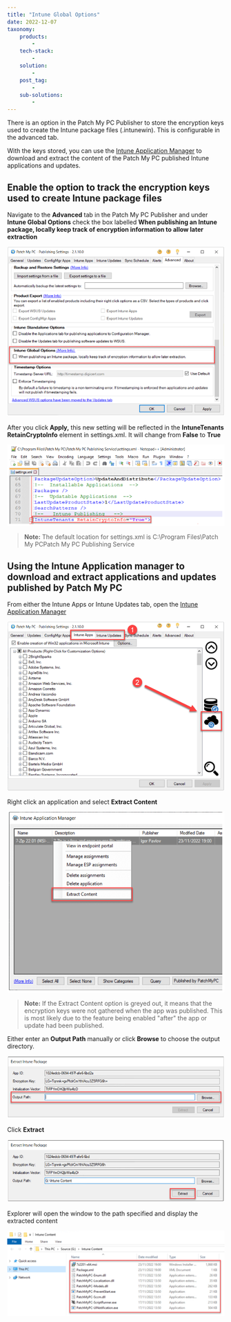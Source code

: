 ```yaml
---
title: "Intune Global Options"
date: 2022-12-07
taxonomy:
    products:
        - 
    tech-stack:
        - 
    solution:
        - 
    post_tag:
        - 
    sub-solutions:
        - 
---
```


There is an option in the Patch My PC Publisher to store the encryption keys used to create the Intune package files (.intunewin). This is configurable in the advanced tab.

With the keys stored, you can use the [Intune Application Manager](https://patchmypc.com/intune-application-manager-utility) to download and extract the content of the Patch My PC published Intune applications and updates.

## Enable the option to track the encryption keys used to create Intune package files

Navigate to the **Advanced** tab in the Patch My PC Publisher and under **Intune Global Options** check the box labelled **When publishing an Intune package, locally keep track of encryption information to allow later extraction**

![](/_images/IntunePackageExtraction_1-1.png)

After you click **Apply,** this new setting will be reflected in the **IntuneTenants RetainCryptoInfo** element in settings.xml. It will change from **False** to **True**

![](/_images/IntunePackageExtraction_2.png)

> **Note:** The default location for settings.xml is C:\\Program Files\\Patch My PCPatch My PC Publishing Service

## Using the Intune Application manager to download and extract applications and updates published by Patch My PC

From either the Intune Apps or Intune Updates tab, open the [Intune Application Manager](https://patchmypc.com/intune-application-manager-utility)

![](/_images/IntunePackageExtraction_3.png)

Right click an application and select **Extract Content**

![](/_images/IntunePackageExtraction_4.png)

> **Note:** If the Extract Content option is greyed out, it means that the encryption keys were not gathered when the app was published. This is most likely due to the feature being enabled "after" the app or update had been published.

Either enter an **Output Path** manually or click **Browse** to choose the output directory.

![](/_images/IntunePackageExtraction_5.png)

Click **Extract**

![](/_images/IntunePackageExtraction_7.png)

Explorer will open the window to the path specified and display the extracted content

![](/_images/IntunePackageExtraction_8.png)
